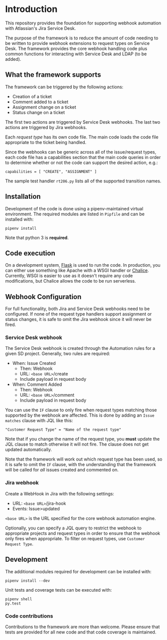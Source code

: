 # Introduction

This repository provides the foundation for supporting webhook automation with Atlassian's Jira Service Desk.

The purpose of the framework is to reduce the amount of code needing to be written to provide webhook extensions to request types on Service Desk. The framework provides the core webhook handling code plus common functions for interacting with Service Desk and LDAP (to be added).

## What the framework supports

The framework can be triggered by the following actions:

* Creation of a ticket
* Comment added to a ticket
* Assignment change on a ticket
* Status change on a ticket

The first two actions are triggered by Service Desk webhooks. The last two actions are triggered
by Jira webhooks.

Each *request type* has its own code file. The main code loads the code file appropriate to the
ticket being handled.

Since the webhooks can be generic across all of the issue/request types, each code file has a
capabilities section that the main code queries in order to determine whether or not the
code can support the desired action, e.g.:

    capabilities = [ "CREATE", "ASSIGNMENT" ]

The sample test handler `rt206.py` lists all of the supported transition names.

## Installation

Development of the code is done using a pipenv-maintained virtual environment. The required modules are listed in `Pipfile` and can be installed with:

    pipenv install

Note that python 3 is **required**.

## Code execution

On a development system, [Flask](http://flask.pocoo.org) is used to run the code. In production, you can either use something like Apache with a WSGI handler or [Chalice](https://github.com/aws/chalice/). Currently, WSGI is easier to use as it doesn't require any code modifications, but Chalice allows the code to be run serverless.

## Webhook Configuration

For full functionality, both Jira and Service Desk webhooks need to be configured. If none of the request type
handlers support assignment or status changes, it is safe to omit the Jira webhook since it will never be fired.

### Service Desk webhook

The Service Desk webhook is created through the Automation rules for a given SD project. Generally, two rules are required:

* When: Issue Created
   * Then: Webhook
   * URL: `<base URL>`/create
   * Include payload in request body
* When: Comment Added
   * Then: Webhook
   * URL: `<base URL>`/comment
   * Include payload in request body

You can use the `IF` clause to only fire when request types matching those supported by the webhook are affected. This is done by adding an `Issue matches` clause with JQL like this:

    "Customer Request Type" = "Name of the request type"

Note that if you change the name of the request type, you **must** update the JQL clause to match otherwise it will not fire. The clause does not get updated automatically.

Note that the framework will work out which request type has been used, so it is safe to omit the `IF` clause, with the understanding that the framework will be called for *all* issues created and commented on.

### Jira webhook

Create a WebHook in Jira with the following settings:

* URL: `<base URL>`/jira-hook
* Events: Issue>updated

`<base URL>` is the URL specified for the core webhook automation engine.

Optionally, you can specify a JQL query to restrict the webhook to appropriate projects and request types in order
to ensure that the webhook only fires when appropriate. To filter on request types, use `Customer Request Type`.

## Development

The additional modules required for development can be installed with:

    pipenv install --dev

Unit tests and coverage tests can be executed with:

    pipenv shell
    py.test

### Code contributions

Contributions to the framework are more than welcome. Please ensure that tests are provided for all new code and that code coverage is maintained.

